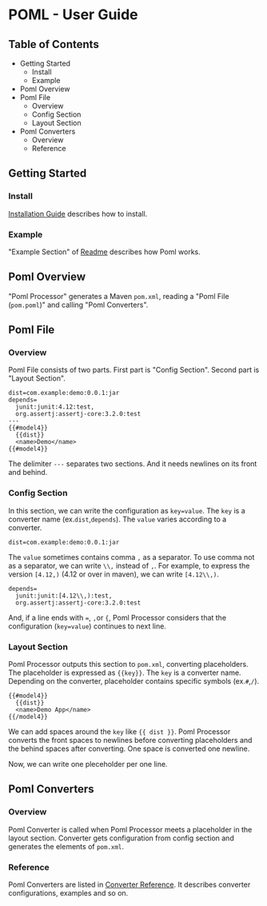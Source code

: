 # POML -  User Guide
## Table of Contents
- Getting Started
    - Install
    - Example
- Poml Overview
- Poml File
    - Overview
    - Config Section
    - Layout Section
- Poml Converters
    - Overview
    - Reference


## Getting Started
### Install
[Installation Guide](./installation-guide.md) describes how to install.

### Example
"Example Section" of [Readme](../readme.md) describes how Poml works.


## Poml Overview
"Poml Processor" generates a Maven `pom.xml`, reading a "Poml File (`pom.poml`)" and calling  "Poml Converters".


## Poml File
### Overview
Poml File consists of two parts. First part is "Config Section". Second part is "Layout Section". 

```
dist=com.example:demo:0.0.1:jar
depends=
  junit:junit:4.12:test,
  org.assertj:assertj-core:3.2.0:test
---
{{#model4}}
  {{dist}}
  <name>Demo</name>
{{#model4}}
```

The delimiter `---` separates two sections. And it needs newlines on its front and behind.

### Config Section
In this section, we can write the configuration as `key=value`. The `key` is a converter name (ex.`dist`,`depends`). The `value` varies according to a converter. 

```
dist=com.example:demo:0.0.1:jar
```

The `value` sometimes contains comma `,` as a separator. To use comma not as a separator, we can write `\\,` instead of `,`. For example, to express the version `[4.12,)` (4.12 or over in maven), we can write `[4.12\\,)`.

```
depends=
  junit:junit:[4.12\\,):test,
  org.assertj:assertj-core:3.2.0:test
```

And, if a line ends with `=`, `,`or `{`, Poml Processor considers that the configuration (`key=value`) continues to next line.

### Layout Section
Poml Processor outputs this section to `pom.xml`, converting placeholders. The placeholder is expressed as `{{key}}`. The `key` is a converter name. Depending on the converter, placeholder contains specific symbols (ex.`#`,`/`).

```
{{#model4}}
  {{dist}}
  <name>Demo App</name>
{{/model4}}
```

We can add spaces around the `key` like `{{ dist }}`. Poml Processor converts the front spaces to newlines before converting placeholders and the behind spaces after converting. One space is converted one newline.

Now, we can write one pleceholder per one line. 


## Poml Converters
### Overview
Poml Converter is called when Poml Processor meets a placeholder in the layout section. Converter gets configuration from config section and generates the elements of `pom.xml`.

### Reference
Poml Converters are listed in [Converter Reference](https://github.com/mamorum/poml/wiki). It describes converter configurations, examples and so on.
